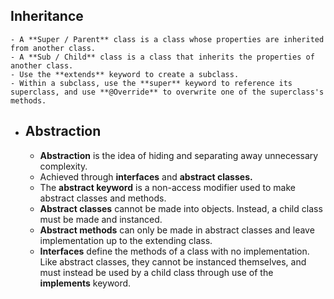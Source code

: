 ## Inheritance
	- A **Super / Parent** class is a class whose properties are inherited from another class.
	- A **Sub / Child** class is a class that inherits the properties of another class.
	- Use the **extends** keyword to create a subclass.
	- Within a subclass, use the **super** keyword to reference its superclass, and use **@Override** to overwrite one of the superclass's methods.
- ## Abstraction
	- **Abstraction** is the idea of hiding and separating away unnecessary complexity.
	- Achieved through **interfaces** and **abstract classes.**
	- The **abstract keyword** is a non-access modifier used to make abstract classes and methods.
	- **Abstract classes** cannot be made into objects. Instead, a child class must be made and instanced.
	- **Abstract methods** can only be made in abstract classes and leave implementation up to the extending class.
	- **Interfaces** define the methods of a class with no implementation. Like abstract classes, they cannot be instanced themselves, and must instead be used by a child class through use of the  **implements** keyword.